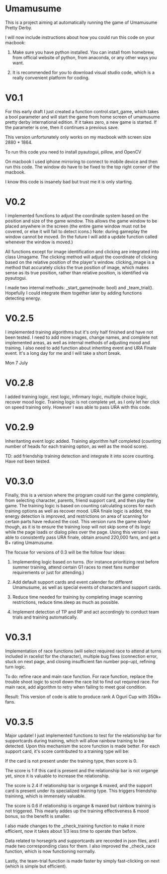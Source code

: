 # Umamusume
This is a project aiming at automatically running the game of Umamusume Pretty Derby. 

I will now include instructions about how you could run this code on your macbook:

1. Make sure you have python installed. You can install from homebrew, from official website of python, from anaconda, or any other ways you want.

2. It is recommended for you to download visual studio code, which is a really convenient platform for coding. 


# V0.1
For this early draft I just created a function control.start_game, which takes a bool parameter and will start the game from home screen of umamusume pretty derby international edition. If it takes zero, a new game is started. If the parameter is one, then it continues a previous save.

This version unfortunately only works on my macbook with screen size 2880 * 1864.

To run this code you need to install pyautogui, pillow, and OpenCV

On macbook I used iphone mirroring to connect to mobile device and then run this code. The window do have to be fixed to the top right corner of the macbook.

I know this code is insanely bad but trust me it is only starting.

# V0.2
I implemented functions to adjust the coordinate system based on the position and size of the game window. This allows the game window to be placed anywhere in the screen (the entire game window must not be covered, or else it will fail to detect icons.) Note: during gameplay the window cannot be moved. (In the future I will add a update function called whenever the window is moved.)

All functions except for image identification and clicking are integrated into class Umagame.
The clicking method will adjust the coordinate of clicking based on the relative position of the player's window. clicking_image is a method that accurately clicks the true position of image, which makes sense as its true position, rather than relative position, is identified via pyautogui.

I made two internal methods: _start_game(mode: bool) and _team_trial().
Hopefully I could integrate them together later by adding functions detecting energy.

# V0.2.5
I implemented training algorithms but it's only half finished and have not been tested. I need to add more images, change names, and complete not implemented areas, as well as internal methods of adjusting mood and training. I also need to add function about inheriting event and URA Finale event. It's a long day for me and I will take a short break. 

Mon 7 July

# V0.2.8
I added training logic, rest logic, infirmary logic, multiple choice logic, recover mood logic. Training logic is not complete yet, as I only let her click on speed training only. However I was able to pass URA with this code.

# V0.2.9
Inheritanting event logic added. Training algorithm half completed (counting number of heads for each training option, as well as the mood score).

TD: add friendship training detection and integrate it into score counting.
Have not been tested.

# V0.3.0
Finally, this is a version where the program could run the game completely, from selecting character, parents, friend support card, and then play the game.
The training logic is based on counting calculating scores for each training options as well as recover mood. URA finale logic is added, the energy detection is improved, and restrictions on area of scanning for certain parts have reduced the cost. This version runs the game slowly though, as it is to ensure the training loop will not skip some of its logic while the page loads or dialog piles over the page. Using this version I was able to consistently pass URA finale, obtain around 220,000 fans, and get a B+ rating Umamusume.

The focuse for versions of 0.3 will be the follow four ideas:

1. Implementing logic based on turns. (for instance prioritizing rest before summer training, attend certain G1 races to meet fans number requirements or just for attending.)

2. Add default support cards and event calender for different Umamusume, as well as special events of characters and support cards.

3. Reduce time needed for training by completing image scanning restrictions, reduce time.sleep as much as possible.

4. Implement detection of TP and RP and act accordingly to conduct team trials and training automatically.

# V0.3.1

Implementation of race functions (will select required race to attend at turns included in racelist for the character), multiple bug fixes (connection error, stuck on next page, and closing insufficient fan number pop-up), refining turn logic.

To do: refine race and main race function. For race function, replace the trouble shoot logic to scroll down the race list to find out required race. For main race, add algorithm to retry when failing to meet goal condition.

Result: This version of code is able to produce rank A Oguri Cup with 350k+ fans.

# V0.3.5
Major update! I just implemented functions to test for the relationship bar for supportcards during training, which will allow rainbow training to be detected. Upon this mechanism the score function is made better. For each support card, it's score contributed to a training type will be:

If the card is not present under the training type, then score is 0.
        
The score is 1 if this card is present and the relationship bar is not organge yet, since it is valuable to
increase the relationship.
        
The score is 2.4 if relationship bar is organge & maxed, and the support card is present under its specialized
training type. This triggers friendship traininng, which is immensely valuable.
        
The score is 0.6 if relationship is organge & maxed but rainbow training is not triggered. This mearly addes up the 
training effectiveness & mood bonus, so the benefit is smaller.

I also made changes to the _check_training function to make it more efficient, now it takes about 1/3 less time to operate than before.

Data related to horsegirls and supportcards are recorded in json files, and I made two corresponding class for them.
I also improved the _check_race function, which is now functioning normally.

Lastly, the team-trial function is made faster by simply fast-clicking on next (which is simple but efficient).